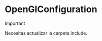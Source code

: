 # OpenGlConfiguration

> [!IMPORTANT]
> Necesitas actualizar la carpeta include.

<!--
# Configuracion de entorno Parte 2
Añadir en C/C++ / Preprocesador / Definicines de procesador: 
- GLEW_STATIC;WIN32;

Añadir en Vinculador / Entrada / Dependencias adicionales:
- glew32s.lib
# Codigo de prueba 
Aca solo es para confirmar que todo se hizo correctamente tienen que copiar el codigo de entrega en el archivo mandado por el docente
```cpp
#include <GL/glew.h>
#include <GLFW/glfw3.h>
#include <iostream>

int main(void)
{
	GLFWwindow* window;

	/* Initialize the library */
	if (!glfwInit())
		return -1;

	/* Create a windowed mode window and its OpenGL context */
	window = glfwCreateWindow(800, 600, "OpenGL", NULL, NULL);
	if (!window)
	{
		glfwTerminate();
		return -1;
	}

	/* Make the window's context current */
	glfwMakeContextCurrent(window);

	if (glewInit() != GLEW_OK)
		std::cout << "Error!" << std::endl;

	std::cout << glGetString(GL_VERSION) << std::endl;


	const char* renderer = reinterpret_cast<const char*>(glGetString(GL_RENDERER));
	std::cout << "Tarjeta gráfica: " << renderer << std::endl;

	glfwTerminate();
	return 0;
}
```


# Configuracion de entorno Parte 1 

Añadir En C/C++ / General / Directorios de inclusion adicionales: 

- $(SolutionDir)include\;%(AdditionalIncludeDirectories)

Añadir En Vinculador/ General / Directorios de bibliotecas adicionales: 

- $(SolutionDir)libs\;%(AdditionalLibraryDirectories)

Para finalizar añadir en  Vinculador/ Entrada / Dependencias adicionales:

- glfw3.lib;opengl32.lib;%(AdditionalDependencies)



# codigo de prueba
```cpp
#include <GLFW/glfw3.h>
int main(void)
{
	GLFWwindow* window;

	/* Initialize the library */
	if (!glfwInit())
		return -1;

	/* Create a windowed mode window and its OpenGL context */
	window = glfwCreateWindow(800, 600, "Mi Primera Pantalla en OpenGL", NULL, NULL);
	if (!window)
	{
		glfwTerminate();
		return -1;
	}

	/* Make the window's context current */
	glfwMakeContextCurrent(window);

	/* Loop until the user closes the window */
	while (!glfwWindowShouldClose(window))
	{
		/* Render here */
		glClear(GL_COLOR_BUFFER_BIT);

		glBegin(GL_TRIANGLES);
		glVertex2f(-0.5f, -0.5f);
		glVertex2f(0.0f, 0.5f);
		glVertex2f(0.5f, -0.5f);
		glEnd();

		/* Swap front and back buffers */
		glfwSwapBuffers(window);
		/* Poll for and process events */
		glfwPollEvents();
	}

	glfwTerminate();
	return 0;
}
```
--->

